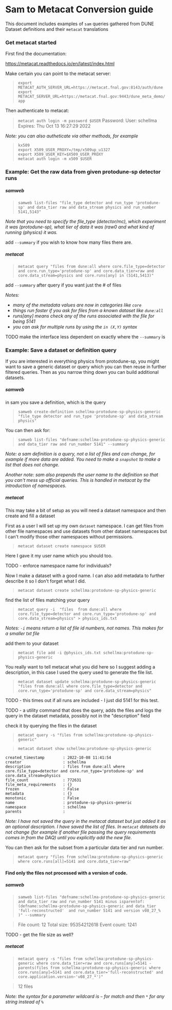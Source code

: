 
# Sam to Metacat Conversion guide

This document includes examples of `sam` queries gathered from DUNE Dataset definitions and their `metacat` translations

### Get metacat started

First find the documentation:

https://metacat.readthedocs.io/en/latest/index.html

Make certain you can point to the metacat server:

> `export METACAT_AUTH_SERVER_URL=https://metacat.fnal.gov:8143/auth/dune`
> `export METACAT_SERVER_URL=https://metacat.fnal.gov:9443/dune_meta_demo/app`


Then authenticate to metacat:


>`metacat auth login -m password $USER`
>Password:
>User:    schellma
>Expires: Thu Oct 13 16:27:29 2022

*Note: you can also autheticate via other methods, for example*

> `kx509`  
> `export X509_USER_PROXY=/tmp/x509up_u1327`  
> `export X509_USER_KEY=$X509_USER_PROXY`  
> `metacat auth login -m x509 $USER`  

### Example: Get the raw data from given protodune-sp detector runs

##### samweb
>`samweb list-files "file_type detector and run_type 'protodune-sp' and data_tier raw and data_stream physics and run_number 5141,5143"`

*Note that you need to specify the file_type (detector/mc), which experiment it was (protodune-sp), what tier of data it was (raw0 and what kind of running (physics) it was.*

add `--summary` if you wish to know how many files there are.

##### metacat

> `metacat query "files from dune:all where core.file_type=detector and core.run_type='protodune-sp' and core.data_tier=raw and core.data_stream=physics and core.runs[any] in (5141,5413)"`

add `--summary` after query if you want just the # of files

*Notes:*
- *many of the metadata values are now in categories like `core`*
- *things run faster if you ask for files from a known dataset like `dune:all`*
- *runs[any] means check any of the runs associated with the file for being 5141*
- *you can ask for multiple runs by using the `in (X,Y)` syntax*

TODO  make the interface less dependent on exactly where the `--summary` is

### Example: Save a dataset or definition query

If you are interested in everything physics from protodune-sp, you might want to save a generic dataset or query which you can then reuse in further filtered queries.  Then as you narrow thing down you can build additional datasets.

##### samweb

in sam you save a definition, which is the query

> `samweb create-definition schellma-protodune-sp-physics-generic "file_type detector and run_type 'protodune-sp' and data_stream physics"`

You can then ask for:

> `samweb list-files "defname:schellma-protodune-sp-physics-generic and data_tier raw and run_number 5141" --summary`

*Note: a sam definition is a query, not a list of files and can change, for example if more data are added.  You need to make a `snapshot` to make a list that does not change.*

*Another note: sam also prepends the user name to the definition so that you can't mess up official queries.  This is handled in metacat by the introduction of namespaces.*

##### metacat

This may take a bit of setup as you will need a dataset namespace and then create and fill a dataset

First as a user I will set up my own `dataset` namespace.  I can get files from other file namespaces and use datasets from other dataset namespaces but I can't modify those other namespaces without permissions.

>  `metacat dataset create namespace $USER`

Here I gave it my user name which you should too.

TODO - enforce namespace name for individuals?

Now I make a dataset with a good name.  I can also add metadata to further describe it so I don't forget what I did.

>  `metacat dataset create schellma:protodune-sp-physics-generic`

find the list of files matching your query

>   `metacat query -i  "files  from dune:all where core.file_type=detector and core.run_type='protodune-sp' and core.data_stream=physics" > physics_ids.txt`

*Notes: `-i` means return a list of file id numbers, not names. This makes for a smaller txt file*

add them to your dataset

> `metacat file add -i @physics_ids.txt schellma:protodune-sp-physics-generic`

You really want to tell metacat what you did here so I suggest adding a description, in this case I used the query used to generate the file list.

>`metacat dataset update schellma:protodune-sp-physics-generic "files from dune:all where core.file_type=detector and core.run_type='protodune-sp' and core.data_stream=physics"`

TODO - this times out if all runs are included - I just did 5141 for this test.

TODO -  a utility command that does the query, adds the files and logs the query in the dataset metadata, possibly not in the "description" field

check it by querying the files in the dataset

> `metacat query -s "files from schellma:protodune-sp-physics-generic"`

> `metacat dataset show schellma:protodune-sp-physics-generic`

```children                 :
created_timestamp        : 2022-10-08 11:41:54
creator                  : schellma
description              : files from dune:all where core.file_type=detector and core.run_type='protodune-sp' and core.data_stream=physics
file_count               : 772631
file_meta_requirements   : {}
frozen                   : False
metadata                 : {}
monotonic                : False
name                     : protodune-sp-physics-generic
namespace                : schellma
parents                  :
```

*Note: I have not saved the query in the metacat dataset but just added it as an optional description. I have saved the list of files.  In `metacat` datasets do not change (for example if another file passing the query requirements comes in from the DAQ) until you explicitly add the new file.*

You can then ask for the subset from a particular data tier and run number.

> `metacat query "files from schellma:protodune-sp-physics-generic where core.runs[all]=5141 and core.data_tier=raw"`

#### Find only the files not processed with a version of code.

##### samweb

> `samweb list-files "defname:schellma-protodune-sp-physics-generic and data_tier raw and run_number 5141 minus isparentof:(defname:schellma-protodune-sp-physics-generic and data_tier 'full-reconstructed'  and run_number 5141 and version v08_27_% )" --summary`

> File count:	12
> Total size:	95354212618
> Event count:	1241

TODO - get the file size as well?

##### metacat

> `metacat query -s "files from schellma:protodune-sp-physics-generic where core.data_tier=raw and core.runs[any]=5141 -  parents(files from schellma:protodune-sp-physics-generic where core.runs[any]=5141 and core.data_tier='full-reconstructed' and core.application.version~'v08_27_*')"`

> 12 files

*Note: the syntax for a parameter wildcard is `~` for match and then `*` for any string instead of `%`*
